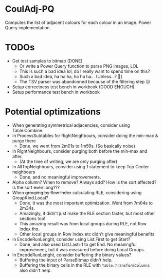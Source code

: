 # CoulAdj-PQ
Computes the list of adjacent colours for each colour in an image. Power Query implementation.


# TODOs

* Get test samples to bitmap (DONE)
    * Or write a Power Query function to parse PNG images, LOL
    * This is such a bad idea lol, do I really want to spend time on this?
    * Such a bad idea, ha ha ha, ha ha ha... (Unless...? 👀)
    * The TSV parser was abandonned because of the filtering step 😑
* Setup correctness test bench in workbook (GOOD ENOUGH)
* Setup performance test bench in workbook

# Potential optimizations

* When generating symmetrical adjacencies, consider using Table.Combine
* In ProcessSubtables for RightNeighbours, consider doing the min-max & purge there
    * Done, we went from 2m01s to 1m59s. (So basically noise)
* In RightNeighbours, consider purging both before the min-max and after. 
    * (At the time of writing, we are only purging after)
* In AllTopNeighbours, consider using 1 statement to keep Top Center neighbours
    * Done, and no meaningful improvements.
* Alpha column? When to remove? Always add? How is the sort affected? Is the sort even long???
* When ~~grouping by Row Index~~ calculating RLE, considering using GroupKind.Local?
    * Done, it was the most important optimization. Went from 7m04s to 2m34s.
    * Amazingly, it didn't just make the RLE section faster, but most other sections too!
    * This amazing result was from local groups during RLE, not Row Index tho.
    * Other local groups in Row Index etc didn't give meaningful benefits
* In EncodeRunLenght, consider using List.First to get Start?
    * Done, and also used List.Last+1 to get End. No meaningful improvement,
    but it was measured before doing Local Groups.
* In EncodeRunLenght, consider buffering the binary values?
    * Buffering the input of ParseBitmap didn't help.
    * Buffering the binary cells in the RLE with `Table.TransformColumns` also didn't help.


